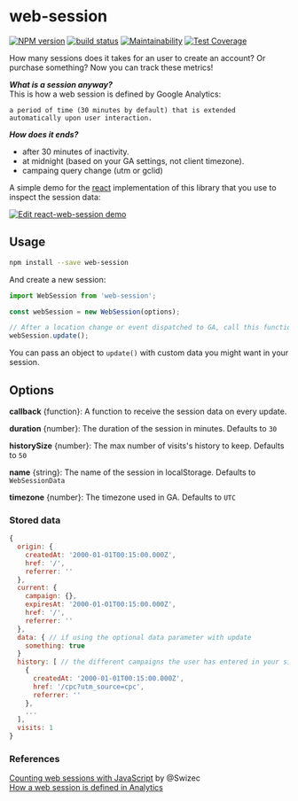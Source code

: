 # web-session

[![NPM version](https://badge.fury.io/js/web-session.svg)](https://www.npmjs.com/package/web-session)
[![build status](https://travis-ci.org/gilbarbara/web-session.svg)](https://travis-ci.org/gilbarbara/web-session)
[![Maintainability](https://api.codeclimate.com/v1/badges/d81d926e61fefdb7a9e3/maintainability)](https://codeclimate.com/github/gilbarbara/web-session/maintainability)
[![Test Coverage](https://api.codeclimate.com/v1/badges/d81d926e61fefdb7a9e3/test_coverage)](https://codeclimate.com/github/gilbarbara/web-session/test_coverage)

How many sessions does it takes for an user to create an account? Or purchase something?
Now you can track these metrics!

***What is a session anyway?***  
This is how a web session is defined by Google Analytics:

```
a period of time (30 minutes by default) that is extended automatically upon user interaction.
```

***How does it ends?***

- after 30 minutes of inactivity.
- at midnight (based on your GA settings, not client timezone).
- campaing query change (utm or gclid)


A simple demo for the [react](https://github.com/gilbarbara/react-web-session) implementation of this library that you use to inspect the session data:

[![Edit react-web-session demo](https://codesandbox.io/static/img/play-codesandbox.svg)](https://codesandbox.io/s/n40w8w88jl)

## Usage

```bash
npm install --save web-session
```

And create a new session:

```js
import WebSession from 'web-session';

const webSession = new WebSession(options);

// After a location change or event dispatched to GA, call this function to update the session.
webSession.update();
```

You can pass an object to `update()` with custom data you might want in your session.

## Options

**callback** {function}: A function to receive the session data on every update.

**duration** {number}: The duration of the session in minutes. Defaults to `30`

**historySize** {number}: The max number of visits's history to keep. Defaults to `50`

**name** {string}: The name of the session in localStorage. Defaults to `WebSessionData`

**timezone** {number}: The timezone used in GA. Defaults to `UTC`

### Stored data
```js
{
  origin: {
    createdAt: '2000-01-01T00:15:00.000Z',
    href: '/',
    referrer: ''
  },
  current: {
    campaign: {},
    expiresAt: '2000-01-01T00:15:00.000Z',
    href: '/',
    referrer: ''
  },
  data: { // if using the optional data parameter with update
    something: true
  }
  history: [ // the different campaigns the user has entered in your site
    {
      createdAt: '2000-01-01T00:15:00.000Z',
      href: '/cpc?utm_source=cpc',
      referrer: ''
    },
    ...
  ],
  visits: 1
}
```

### References
[Counting web sessions with JavaScript](https://swizec.com/blog/counting-web-sessions-javascript/swizec/7598) by @Swizec  
[How a web session is defined in Analytics](https://support.google.com/analytics/answer/2731565?hl=en)
